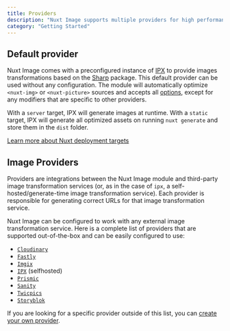 ```yaml
---
title: Providers
description: "Nuxt Image supports multiple providers for high performances."
category: "Getting Started"
---
```


## Default provider

Nuxt Image comes with a preconfigured instance of [IPX](/providers/ipx) to provide images transformations based on the [Sharp](https://www.npmjs.com/package/sharp) package. This default provider can be used without any configuration. The module will automatically optimize `<nuxt-img>` or `<nuxt-picture>` sources and accepts all [options](/api/options/), except for any modifiers that are specific to other providers.

With a `server` target, IPX will generate images at runtime. With a `static` target, IPX will generate all optimized assets on running `nuxt generate` and store them in the `dist` folder.

[Learn more about Nuxt deployment targets](https://nuxtjs.org/docs/2.x/features/deployment-targets)

## Image Providers

Providers are integrations between the Nuxt Image module and third-party image transformation services (or, as in the case of `ipx`, a self-hosted/generate-time image transformation service). Each provider is responsible for generating correct URLs for that image transformation service.

Nuxt Image can be configured to work with any external image transformation service. Here is a complete list of providers that are supported out-of-the-box and can be easily configured to use:

- [`Cloudinary`](/providers/cloudinary)
- [`Fastly`](/providers/fastly)
- [`Imgix`](/providers/imgix)
- [`IPX`](/providers/ipx) (selfhosted)
- [`Prismic`](/providers/prismic)
- [`Sanity`](/providers/sanity)
- [`Twicpics`](/providers/twicpics)
- [`Storyblok`](/providers/storyblok)

If you are looking for a specific provider outside of this list, you can [create your own provider](/advanced/custom-provider).
